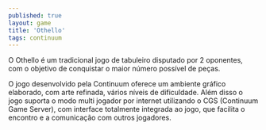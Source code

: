 ```yaml
---
published: true
layout: game
title: 'Othello'
tags: continuum
---
```

O Othello é um tradicional jogo de tabuleiro disputado por 2 oponentes, com o objetivo de conquistar o maior número possível de peças.

<a href="{{ site.baseurl }}/wp-content/uploads/2005/10/othello4.jpg">
</a>
 

O jogo desenvolvido pela Continuum oferece um ambiente gráfico elaborado, com arte refinada, vários níveis de dificuldade. Além disso o jogo suporta o modo multi jogador por internet utilizando o CGS (Continuum Game Server), com interface totalmente integrada ao jogo, que facilita o encontro e a comunicação com outros jogadores.


